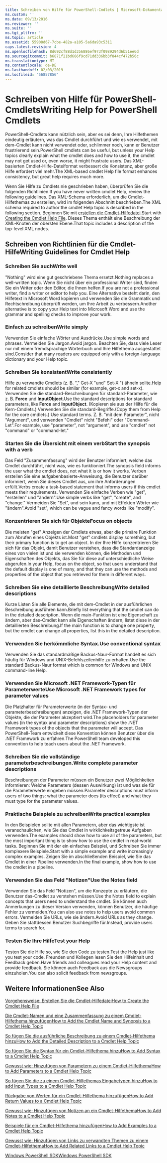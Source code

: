 ```yaml
---
title: Schreiben von Hilfe für PowerShell-Cmdlets | Microsoft-Dokumentation
ms.custom: ''
ms.date: 09/13/2016
ms.reviewer: ''
ms.suite: ''
ms.tgt_pltfrm: ''
ms.topic: article
ms.assetid: 55908d67-7cbe-482a-a105-5a6da93c5311
caps.latest.revision: 4
ms.openlocfilehash: 8d692cf88d1d356886ef973f0989294d6b51ee6d
ms.sourcegitcommit: b6871f21bd666f9cd71dd336bb3f844cf472b56c
ms.translationtype: MT
ms.contentlocale: de-DE
ms.lasthandoff: 02/03/2019
ms.locfileid: "56857856"
---
```

# <a name="writing-help-for-powershell-cmdlets"></a><span data-ttu-id="1dd75-102">Schreiben von Hilfe für PowerShell-Cmdlets</span><span class="sxs-lookup"><span data-stu-id="1dd75-102">Writing Help for PowerShell Cmdlets</span></span>

<span data-ttu-id="1dd75-103">PowerShell-Cmdlets kann nützlich sein, aber es sei denn, Ihre Hilfethemen eindeutig erläutern, was das Cmdlet durchführt und wie es verwendet, mit dem-Cmdlet kann nicht verwendet oder, schlimmer noch, kann er Benutzer frustrierend sein.</span><span class="sxs-lookup"><span data-stu-id="1dd75-103">PowerShell cmdlets can be useful, but unless your Help topics clearly explain what the cmdlet does and how to use it, the cmdlet may not get used or, even worse, it might frustrate users.</span></span>
<span data-ttu-id="1dd75-104">Das XML-basierten Cmdlet-Hilfe-Dateiformat verbessert die Konsistenz, aber große Hilfe erfordert viel mehr.</span><span class="sxs-lookup"><span data-stu-id="1dd75-104">The XML-based cmdlet Help file format enhances consistency, but great help requires much more.</span></span>

<span data-ttu-id="1dd75-105">Wenn Sie Hilfe zu Cmdlets nie geschrieben haben, überprüfen Sie die folgenden Richtlinien.</span><span class="sxs-lookup"><span data-stu-id="1dd75-105">If you have never written cmdlet Help, review the following guidelines.</span></span>
<span data-ttu-id="1dd75-106">Das XML-Schema erforderlich, um die Cmdlet-Hilfethemas zu erstellen, wird im folgenden Abschnitt beschrieben.</span><span class="sxs-lookup"><span data-stu-id="1dd75-106">The XML schema required to author the cmdlet Help topic is described in the following section.</span></span>
<span data-ttu-id="1dd75-107">Beginnen Sie mit [erstellen die Cmdlet-Hilfedatei](./how-to-create-the-cmdlet-help-file.md).</span><span class="sxs-lookup"><span data-stu-id="1dd75-107">Start with [Creating the Cmdlet Help File](./how-to-create-the-cmdlet-help-file.md).</span></span>
<span data-ttu-id="1dd75-108">Dieses Thema enthält eine Beschreibung der XML-Knoten der obersten Ebene.</span><span class="sxs-lookup"><span data-stu-id="1dd75-108">That topic includes a description of the top-level XML nodes.</span></span>

## <a name="writing-guidelines-for-cmdlet-help"></a><span data-ttu-id="1dd75-109">Schreiben von Richtlinien für die Cmdlet-Hilfe</span><span class="sxs-lookup"><span data-stu-id="1dd75-109">Writing Guidelines for Cmdlet Help</span></span>

### <a name="write-well"></a><span data-ttu-id="1dd75-110">Schreiben Sie auch</span><span class="sxs-lookup"><span data-stu-id="1dd75-110">Write well</span></span>
<span data-ttu-id="1dd75-111">"Nothing" wird eine gut geschriebene Thema ersetzt.</span><span class="sxs-lookup"><span data-stu-id="1dd75-111">Nothing replaces a well-written topic.</span></span>
<span data-ttu-id="1dd75-112">Wenn Sie nicht über ein professional Writer sind, finden Sie ein Writer oder den Editor, die Ihnen helfen.</span><span class="sxs-lookup"><span data-stu-id="1dd75-112">If you are not a professional writer, find a writer or editor to help you.</span></span>
<span data-ttu-id="1dd75-113">Eine Alternative besteht darin, den Hilfetext in Microsoft Word kopieren und verwenden Sie die Grammatik und Rechtschreibung überprüft werden, um Ihre Arbeit zu verbessern.</span><span class="sxs-lookup"><span data-stu-id="1dd75-113">Another alternative is to copy your Help text into Microsoft Word and use the grammar and spelling checks to improve your work.</span></span>

### <a name="write-simply"></a><span data-ttu-id="1dd75-114">Einfach zu schreiben</span><span class="sxs-lookup"><span data-stu-id="1dd75-114">Write simply</span></span>
<span data-ttu-id="1dd75-115">Verwenden Sie einfache Wörter und Ausdrücke.</span><span class="sxs-lookup"><span data-stu-id="1dd75-115">Use simple words and phrases.</span></span>
<span data-ttu-id="1dd75-116">Vermeiden Sie Jargon.</span><span class="sxs-lookup"><span data-stu-id="1dd75-116">Avoid jargon.</span></span>
<span data-ttu-id="1dd75-117">Beachten Sie, dass viele Leser nur mit einem fremdsprachige Wörterbuch und Ihre Hilfethema ausgestattet sind.</span><span class="sxs-lookup"><span data-stu-id="1dd75-117">Consider that many readers are equipped only with a foreign-language dictionary and your Help topic.</span></span>

### <a name="write-consistently"></a><span data-ttu-id="1dd75-118">Schreiben Sie konsistent</span><span class="sxs-lookup"><span data-stu-id="1dd75-118">Write consistently</span></span>
<span data-ttu-id="1dd75-119">Hilfe zu verwandte Cmdlets (z. B. "," Get-X "und" Set-X ") ähneln sollte.</span><span class="sxs-lookup"><span data-stu-id="1dd75-119">Help for related cmdlets should be similar (for example, get-x and set-x).</span></span>
<span data-ttu-id="1dd75-120">Verwenden Sie die standard-Beschreibungen für standard-Parameter, wie z. B. **Force** und **InputObject**.</span><span class="sxs-lookup"><span data-stu-id="1dd75-120">Use the standard descriptions for standard parameters, like **Force** and **InputObject**.</span></span>
<span data-ttu-id="1dd75-121">(Kopieren sie aus der Hilfe für die Kern-Cmdlets.) Verwenden Sie die standard-Begriffe.</span><span class="sxs-lookup"><span data-stu-id="1dd75-121">(Copy them from Help for the core cmdlets.) Use standard terms.</span></span>
<span data-ttu-id="1dd75-122">Z. B. "mit dem Parameter", nicht "Argument", und verwenden "Cmdlet" nicht "Befehl" oder "Command-Let".</span><span class="sxs-lookup"><span data-stu-id="1dd75-122">For example, use "parameter", not "argument", and use "cmdlet" not "command" or "command-let."</span></span>

### <a name="start-the-synopsis-with-a-verb"></a><span data-ttu-id="1dd75-123">Starten Sie die Übersicht mit einem verb</span><span class="sxs-lookup"><span data-stu-id="1dd75-123">Start the synopsis with a verb</span></span>
<span data-ttu-id="1dd75-124">Das Feld "Zusammenfassung" wird der Benutzer informiert, welche das Cmdlet durchführt, nicht was, wie es funktioniert.</span><span class="sxs-lookup"><span data-stu-id="1dd75-124">The synopsis field informs the user what the cmdlet does, not what it is or how it works.</span></span>
<span data-ttu-id="1dd75-125">Verben erstellen Sie eine aufgabenbasierte-Anweisung, die Benutzer darüber informiert, wenn Sie dieses Cmdlet aus, um ihre Anforderungen erfüllt.</span><span class="sxs-lookup"><span data-stu-id="1dd75-125">Verbs create a task-based statement that informs users if this cmdlet meets their requirements.</span></span>
<span data-ttu-id="1dd75-126">Verwenden Sie einfache Verben wie "get", "erstellen" und "ändern".</span><span class="sxs-lookup"><span data-stu-id="1dd75-126">Use simple verbs like "get", "create", and "change."</span></span>
<span data-ttu-id="1dd75-127">Vermeiden Sie "Set", und sein kann, und mit Effekten Wörter wie "ändern".</span><span class="sxs-lookup"><span data-stu-id="1dd75-127">Avoid "set", which can be vague and fancy words like "modify".</span></span>

### <a name="focus-on-objects"></a><span data-ttu-id="1dd75-128">Konzentrieren Sie sich für Objekte</span><span class="sxs-lookup"><span data-stu-id="1dd75-128">Focus on objects</span></span>
<span data-ttu-id="1dd75-129">Die meisten "get" Anzeigen der Cmdlets etwas, aber die primäre Funktion zum Abrufen eines Objekts ist.</span><span class="sxs-lookup"><span data-stu-id="1dd75-129">Most "get" cmdlets display something, but their primary function is to get an object.</span></span>
<span data-ttu-id="1dd75-130">In der Ihre Hilfe konzentrieren Sie sich für das Objekt, damit Benutzer verstehen, dass die Standardanzeige eines von vielen ist und sie verwenden können, die Methoden und Eigenschaften des Objekts, das Sie für diese auf unterschiedliche Weise abgerufen.</span><span class="sxs-lookup"><span data-stu-id="1dd75-130">In your Help, focus on the object, so that users understand that the default display is one of many, and that they can use the methods and properties of the object that you retrieved for them in different ways.</span></span>

### <a name="write-detailed-descriptions"></a><span data-ttu-id="1dd75-131">Schreiben Sie eine detaillierte Beschreibung</span><span class="sxs-lookup"><span data-stu-id="1dd75-131">Write detailed descriptions</span></span>
<span data-ttu-id="1dd75-132">Kurze Listen Sie alle Elemente, die mit dem-Cmdlet in der ausführlichen Beschreibung ausführen kann.</span><span class="sxs-lookup"><span data-stu-id="1dd75-132">Briefly list everything that the cmdlet can do in the detailed description.</span></span>
<span data-ttu-id="1dd75-133">Wenn die main-Funktion ist eine Eigenschaft zu ändern, aber das-Cmdlet kann alle Eigenschaften ändern, listet diese in der detaillierten Beschreibung.</span><span class="sxs-lookup"><span data-stu-id="1dd75-133">If the main function is to change one property, but the cmdlet can change all properties, list this in the detailed description.</span></span>

### <a name="use-conventional-syntax"></a><span data-ttu-id="1dd75-134">Verwenden Sie herkömmliche Syntax.</span><span class="sxs-lookup"><span data-stu-id="1dd75-134">Use conventional syntax</span></span>
<span data-ttu-id="1dd75-135">Verwenden Sie das standardmäßige Backus-Naur-Format handelt es sich häufig für Windows und UNIX-Befehlszeilenhilfe zu erhalten.</span><span class="sxs-lookup"><span data-stu-id="1dd75-135">Use the standard Backus-Naur format which is common for Windows and UNIX command-line Help.</span></span>

### <a name="use-microsoft-net-framework-types-for-parameter-values"></a><span data-ttu-id="1dd75-136">Verwenden Sie Microsoft .NET Framework-Typen für Parameterwerte</span><span class="sxs-lookup"><span data-stu-id="1dd75-136">Use Microsoft .NET Framework types for parameter values</span></span>
<span data-ttu-id="1dd75-137">Die Platzhalter für Parameterwerte (in der Syntax- und parameterbeschreibungen) anzeigen, die .NET Framework-Typen der Objekte, die der Parameter akzeptiert wird.</span><span class="sxs-lookup"><span data-stu-id="1dd75-137">The placeholders for parameter values (in the syntax and parameter descriptions) show the .NET Framework types of the objects that the parameter will accept.</span></span>
<span data-ttu-id="1dd75-138">Das PowerShell-Team entwickelt diese Konvention können Benutzer über die .NET Framework zu erfahren.</span><span class="sxs-lookup"><span data-stu-id="1dd75-138">The PowerShell team developed this convention to help teach users about the .NET Framework.</span></span>

### <a name="write-complete-parameter-descriptions"></a><span data-ttu-id="1dd75-139">Schreiben Sie die vollständige parameterbeschreibungen.</span><span class="sxs-lookup"><span data-stu-id="1dd75-139">Write complete parameter descriptions</span></span>
<span data-ttu-id="1dd75-140">Beschreibungen der Parameter müssen ein Benutzer zwei Möglichkeiten informieren: Welche Parameters (dessen Auswirkung) ist und was sie für die Parameterwerte eingeben müssen.</span><span class="sxs-lookup"><span data-stu-id="1dd75-140">Parameter descriptions must inform users of two things: what the parameter does (its effect) and what they must type for the parameter values.</span></span>

### <a name="write-practical-examples"></a><span data-ttu-id="1dd75-141">Praktische Beispiele zu schreiben</span><span class="sxs-lookup"><span data-stu-id="1dd75-141">Write practical examples</span></span>
<span data-ttu-id="1dd75-142">In den Beispielen sollte mit allen Parametern, aber das wichtigste ist veranschaulichen, wie Sie das Cmdlet in wirklichkeitsgetreue Aufgaben verwenden.</span><span class="sxs-lookup"><span data-stu-id="1dd75-142">The examples should show how to use all of the parameters, but the most important thing is to show how to use the cmdlet in real-world tasks.</span></span>
<span data-ttu-id="1dd75-143">Beginnen Sie mit der ein einfaches Beispiel, und Schreiben Sie immer komplexere Beispiele.</span><span class="sxs-lookup"><span data-stu-id="1dd75-143">Start with a simple example and write increasingly complex examples.</span></span>
<span data-ttu-id="1dd75-144">Zeigen Sie im abschließenden Beispiel, wie Sie das Cmdlet in einer Pipeline verwenden.</span><span class="sxs-lookup"><span data-stu-id="1dd75-144">In the final example, show how to use the cmdlet in a pipeline.</span></span>

### <a name="use-the-notes-field"></a><span data-ttu-id="1dd75-145">Verwenden Sie das Feld "Notizen"</span><span class="sxs-lookup"><span data-stu-id="1dd75-145">Use the Notes field</span></span>
<span data-ttu-id="1dd75-146">Verwenden Sie das Feld "Notizen", um die Konzepte zu erläutern, die Benutzer das-Cmdlet zu verstehen müssen.</span><span class="sxs-lookup"><span data-stu-id="1dd75-146">Use the Notes field to explain concepts that users need to understand the cmdlet.</span></span>
<span data-ttu-id="1dd75-147">Sie können auch Anmerkungen zu dieser Version verwenden, können Benutzer, die häufige Fehler zu vermeiden.</span><span class="sxs-lookup"><span data-stu-id="1dd75-147">You can also use notes to help users avoid common errors.</span></span>
<span data-ttu-id="1dd75-148">Vermeiden Sie URLs, wie sie ändern.</span><span class="sxs-lookup"><span data-stu-id="1dd75-148">Avoid URLs as they change.</span></span>
<span data-ttu-id="1dd75-149">Geben Sie stattdessen Benutzer Suchbegriffe für.</span><span class="sxs-lookup"><span data-stu-id="1dd75-149">Instead, provide users terms to search for.</span></span>

### <a name="test-your-help"></a><span data-ttu-id="1dd75-150">Testen Sie Ihre Hilfe</span><span class="sxs-lookup"><span data-stu-id="1dd75-150">Test your Help</span></span>
<span data-ttu-id="1dd75-151">Testen Sie die Hilfe so, wie Sie den Code zu testen.</span><span class="sxs-lookup"><span data-stu-id="1dd75-151">Test the Help just like you test your code.</span></span>
<span data-ttu-id="1dd75-152">Freunden und Kollegen lesen Sie den Hilfeinhalt und Feedback geben.</span><span class="sxs-lookup"><span data-stu-id="1dd75-152">Have friends and colleagues read your Help content and provide feedback.</span></span>
<span data-ttu-id="1dd75-153">Sie können auch Feedback aus die Newsgroups einzuholen.</span><span class="sxs-lookup"><span data-stu-id="1dd75-153">You can also solicit feedback from newsgroups.</span></span>

## <a name="see-also"></a><span data-ttu-id="1dd75-154">Weitere Informationen</span><span class="sxs-lookup"><span data-stu-id="1dd75-154">See Also</span></span>

 [<span data-ttu-id="1dd75-155">Vorgehensweise: Erstellen Sie die Cmdlet-Hilfedatei</span><span class="sxs-lookup"><span data-stu-id="1dd75-155">How to Create the Cmdlet Help File</span></span>](./how-to-create-the-cmdlet-help-file.md)

 [<span data-ttu-id="1dd75-156">Die Cmdlet-Namen und eine Zusammenfassung zu einem Cmdlet-Hilfethema hinzufügen</span><span class="sxs-lookup"><span data-stu-id="1dd75-156">How to Add the Cmdlet Name and Synopsis to a Cmdlet Help Topic</span></span>](./how-to-add-the-cmdlet-name-and-synopsis-to-a-cmdlet-help-topic.md)

 [<span data-ttu-id="1dd75-157">So fügen Sie die ausführliche Beschreibung zu einem Cmdlet-Hilfethema hinzu</span><span class="sxs-lookup"><span data-stu-id="1dd75-157">How to Add the Detailed Description to a Cmdlet Help Topic</span></span>](./how-to-add-a-cmdlet-description.md)

 [<span data-ttu-id="1dd75-158">So fügen Sie die Syntax für ein Cmdlet-Hilfethema hinzu</span><span class="sxs-lookup"><span data-stu-id="1dd75-158">How to Add Syntax to a Cmdlet Help Topic</span></span>](./how-to-add-syntax-to-a-cmdlet-help-topic.md)

 [<span data-ttu-id="1dd75-159">Gewusst wie: Hinzufügen von Parametern zu einem Cmdlet-Hilfethema</span><span class="sxs-lookup"><span data-stu-id="1dd75-159">How to Add Parameters to a Cmdlet Help Topic</span></span>](./how-to-add-parameter-information.md)

 [<span data-ttu-id="1dd75-160">So fügen Sie die zu einem Cmdlet-Hilfethemas Eingabetypen hinzu</span><span class="sxs-lookup"><span data-stu-id="1dd75-160">How to add Input Types to a Cmdlet Help Topic</span></span>](./how-to-add-input-types-to-a-cmdlet-help-topic.md)

 [<span data-ttu-id="1dd75-161">Rückgabe von Werten für ein Cmdlet-Hilfethema hinzufügen</span><span class="sxs-lookup"><span data-stu-id="1dd75-161">How to Add Return Values to a Cmdlet Help Topic</span></span>](./how-to-add-return-values-to-a-cmdlet-help-topic.md)

 [<span data-ttu-id="1dd75-162">Gewusst wie: Hinzufügen von Notizen an ein Cmdlet-Hilfethema</span><span class="sxs-lookup"><span data-stu-id="1dd75-162">How to Add Notes to a Cmdlet Help Topic</span></span>](./how-to-add-notes-to-a-cmdlet-help-topic.md)

 [<span data-ttu-id="1dd75-163">Beispiele für ein Cmdlet-Hilfethema hinzufügen</span><span class="sxs-lookup"><span data-stu-id="1dd75-163">How to Add Examples to a Cmdlet Help Topic</span></span>](./how-to-add-examples-to-a-cmdlet-help-topic.md)

 [<span data-ttu-id="1dd75-164">Gewusst wie: Hinzufügen von Links zu verwandten Themen zu einem Cmdlet-Hilfethema</span><span class="sxs-lookup"><span data-stu-id="1dd75-164">How to Add Related Links to a Cmdlet Help Topic</span></span>](./how-to-add-related-links-to-a-cmdlet-help-topic.md)

 [<span data-ttu-id="1dd75-165">Windows PowerShell SDK</span><span class="sxs-lookup"><span data-stu-id="1dd75-165">Windows PowerShell SDK</span></span>](../windows-powershell-reference.md)